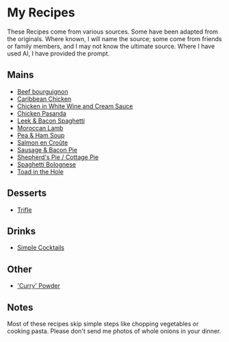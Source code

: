 # My Recipes
These Recipes come from various sources. Some have been adapted from the originals. Where known, I will name the source; some come from friends or family members, and I may not know the ultimate source. Where I have used AI, I have provided the prompt.

## Mains
- [Beef bourguignon](Main/beef-bourgigon.md)
- [Caribbean Chicken](Main/caribbean-chicken.md)
- [Chicken in White Wine and Cream Sauce](Main/chicken-in-wwc-sauce.md)
- [Chicken Pasanda](Main/chicken-pasanda.md)
- [Leek & Bacon Spaghetti](Main/leek-and-bacon-spaghetti.md)
- [Moroccan Lamb](Main/moroccan-lamb.md)
- [Pea & Ham Soup](Main/pea-and-ham-soup.md)
- [Salmon en Croûte](Main/salmon-en-croute.md)
- [Sausage & Bacon Pie](Main/sausage-and-bacon-pie.md)
- [Shepherd's Pie / Cottage Pie](Main/shepherd's-pie.md)
- [Spaghetti Bolognese](Main/spaghetti-bolognese.md)
- [Toad in the Hole](Main/toad-in-the-hole.md)

## Desserts
- [Trifle](Dessert/Trifle.md)

## Drinks
- [Simple Cocktails](Drinks/simple-cocktails.md)

## Other
- ['Curry' Powder](Other/curry-powder.md)

## Notes
Most of these recipes skip simple steps like chopping vegetables or cooking pasta. Please don't send me photos of whole onions in your dinner.